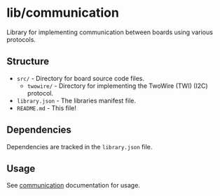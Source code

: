 # lib/communication

Library for implementing communication between boards using various protocols.

## Structure

- `src/` - Directory for board source code files.
  - `twowire/` - Directory for implementing the TwoWire (TWI) (I2C) protocol.
- `library.json` - The libraries manifest file.
- `README.md` - This file!

## Dependencies

Dependencies are tracked in the `library.json` file.

## Usage

See [communication](../../docs/communication.md) documentation for usage.
